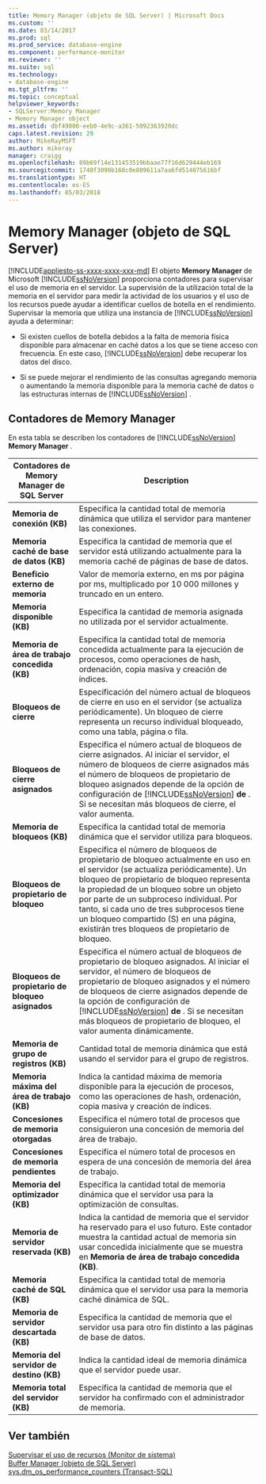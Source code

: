 ```yaml
---
title: Memory Manager (objeto de SQL Server) | Microsoft Docs
ms.custom: ''
ms.date: 03/14/2017
ms.prod: sql
ms.prod_service: database-engine
ms.component: performance-monitor
ms.reviewer: ''
ms.suite: sql
ms.technology:
- database-engine
ms.tgt_pltfrm: ''
ms.topic: conceptual
helpviewer_keywords:
- SQLServer:Memory Manager
- Memory Manager object
ms.assetid: dbf49000-eeb0-4e9c-a361-5092363920dc
caps.latest.revision: 29
author: MikeRayMSFT
ms.author: mikeray
manager: craigg
ms.openlocfilehash: 89b69f14e131453519bbaae77f16d629444eb169
ms.sourcegitcommit: 1740f3090b168c0e809611a7aa6fd514075616bf
ms.translationtype: HT
ms.contentlocale: es-ES
ms.lasthandoff: 05/03/2018
---
```

# <a name="sql-server-memory-manager-object"></a>Memory Manager (objeto de SQL Server)
[!INCLUDE[appliesto-ss-xxxx-xxxx-xxx-md](../../includes/appliesto-ss-xxxx-xxxx-xxx-md.md)]
  El objeto **Memory Manager** de Microsoft [!INCLUDE[ssNoVersion](../../includes/ssnoversion-md.md)] proporciona contadores para supervisar el uso de memoria en el servidor. La supervisión de la utilización total de la memoria en el servidor para medir la actividad de los usuarios y el uso de los recursos puede ayudar a identificar cuellos de botella en el rendimiento. Supervisar la memoria que utiliza una instancia de [!INCLUDE[ssNoVersion](../../includes/ssnoversion-md.md)] ayuda a determinar:  
  
-   Si existen cuellos de botella debidos a la falta de memoria física disponible para almacenar en caché datos a los que se tiene acceso con frecuencia. En este caso, [!INCLUDE[ssNoVersion](../../includes/ssnoversion-md.md)] debe recuperar los datos del disco.  
  
-   Si se puede mejorar el rendimiento de las consultas agregando memoria o aumentando la memoria disponible para la memoria caché de datos o las estructuras internas de [!INCLUDE[ssNoVersion](../../includes/ssnoversion-md.md)] .  
  
## <a name="memory-manager-counters"></a>Contadores de Memory Manager  
 En esta tabla se describen los contadores de [!INCLUDE[ssNoVersion](../../includes/ssnoversion-md.md)] **Memory Manager** .  
  
|Contadores de Memory Manager de SQL Server|Description|  
|----------------------------------------|-----------------|  
|**Memoria de conexión (KB)**|Especifica la cantidad total de memoria dinámica que utiliza el servidor para mantener las conexiones.|  
|**Memoria caché de base de datos (KB)**|Especifica la cantidad de memoria que el servidor está utilizando actualmente para la memoria caché de páginas de base de datos.|  
|**Beneficio externo de memoria**|Valor de memoria externo, en ms por página por ms, multiplicado por 10 000 millones y truncado en un entero.| 
|**Memoria disponible (KB)**|Especifica la cantidad de memoria asignada no utilizada por el servidor actualmente.|  
|**Memoria de área de trabajo concedida (KB)**|Especifica la cantidad total de memoria concedida actualmente para la ejecución de procesos, como operaciones de hash, ordenación, copia masiva y creación de índices.|  
|**Bloqueos de cierre**|Especificación del número actual de bloqueos de cierre en uso en el servidor (se actualiza periódicamente). Un bloqueo de cierre representa un recurso individual bloqueado, como una tabla, página o fila.|  
|**Bloqueos de cierre asignados**|Especifica el número actual de bloqueos de cierre asignados. Al iniciar el servidor, el número de bloqueos de cierre asignados más el número de bloqueos de propietario de bloqueo asignados depende de la opción de configuración de [!INCLUDE[ssNoVersion](../../includes/ssnoversion-md.md)] **de** . Si se necesitan más bloqueos de cierre, el valor aumenta.|  
|**Memoria de bloqueos (KB)**|Especifica la cantidad total de memoria dinámica que el servidor utiliza para bloqueos.|  
|**Bloqueos de propietario de bloqueo**|Especifica el número de bloqueos de propietario de bloqueo actualmente en uso en el servidor (se actualiza periódicamente). Un bloqueo de propietario de bloqueo representa la propiedad de un bloqueo sobre un objeto por parte de un subproceso individual. Por tanto, si cada uno de tres subprocesos tiene un bloqueo compartido (S) en una página, existirán tres bloqueos de propietario de bloqueo.|  
|**Bloqueos de propietario de bloqueo asignados**|Especifica el número actual de bloqueos de propietario de bloqueo asignados. Al iniciar el servidor, el número de bloqueos de propietario de bloqueo asignados y el número de bloqueos de cierre asignados depende de la opción de configuración de [!INCLUDE[ssNoVersion](../../includes/ssnoversion-md.md)] **de** . Si se necesitan más bloqueos de propietario de bloqueo, el valor aumenta dinámicamente.|  
|**Memoria de grupo de registros (KB)**|Cantidad total de memoria dinámica que está usando el servidor para el grupo de registros.| 
|**Memoria máxima del área de trabajo (KB)**|Indica la cantidad máxima de memoria disponible para la ejecución de procesos, como las operaciones de hash, ordenación, copia masiva y creación de índices.|  
|**Concesiones de memoria otorgadas**|Especifica el número total de procesos que consiguieron una concesión de memoria del área de trabajo.|  
|**Concesiones de memoria pendientes**|Especifica el número total de procesos en espera de una concesión de memoria del área de trabajo.|  
|**Memoria del optimizador (KB)**|Especifica la cantidad total de memoria dinámica que el servidor usa para la optimización de consultas.|  
|**Memoria de servidor reservada (KB)**|Indica la cantidad de memoria que el servidor ha reservado para el uso futuro. Este contador muestra la cantidad actual de memoria sin usar concedida inicialmente que se muestra en **Memoria de área de trabajo concedida (KB)**.|  
|**Memoria caché de SQL (KB)**|Especifica la cantidad total de memoria dinámica que el servidor usa para la memoria caché dinámica de SQL.|  
|**Memoria de servidor descartada (KB)**|Especifica la cantidad de memoria que el servidor usa para otro fin distinto a las páginas de base de datos.|  
|**Memoria del servidor de destino (KB)**|Indica la cantidad ideal de memoria dinámica que el servidor puede usar.|  
|**Memoria total del servidor (KB)**|Especifica la cantidad de memoria que el servidor ha confirmado con el administrador de memoria.|  
  
## <a name="see-also"></a>Ver también  
 [Supervisar el uso de recursos &#40;Monitor de sistema&#41;](../../relational-databases/performance-monitor/monitor-resource-usage-system-monitor.md)   
 [Buffer Manager (objeto de SQL Server)](../../relational-databases/performance-monitor/sql-server-buffer-manager-object.md)   
[sys.dm_os_performance_counters (Transact-SQL)](../../relational-databases/system-dynamic-management-views/sys-dm-os-performance-counters-transact-sql.md)  
  
